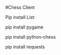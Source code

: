 #Chess Client

Pip install List:

pip install pygame

pip install python-chess

pip install requests
